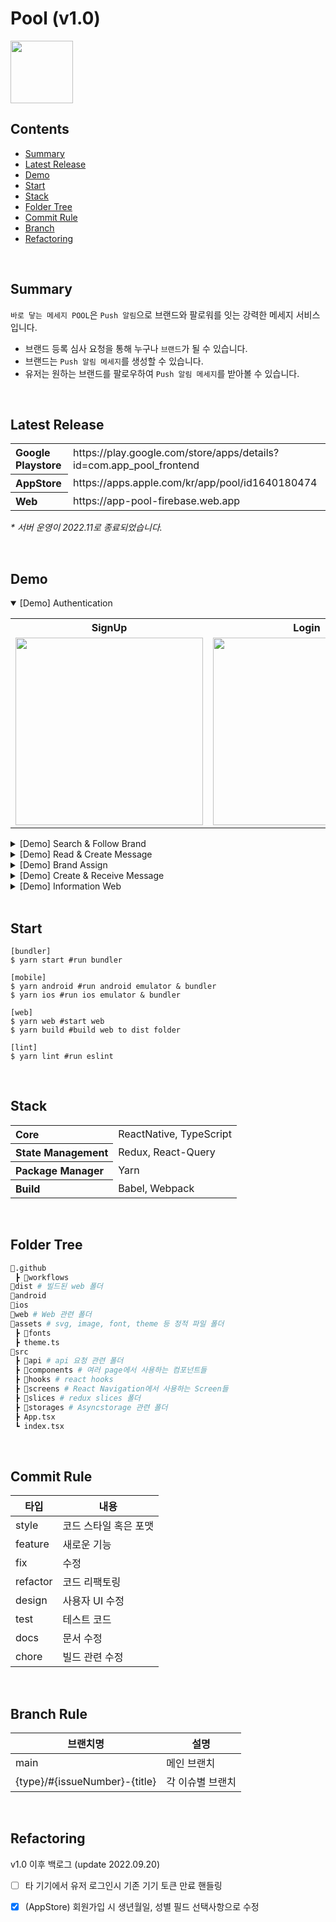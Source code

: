 # Pool (v1.0)

<image src="https://user-images.githubusercontent.com/66757141/191906174-e5a5d5d4-6762-41ea-9447-11490985ff4f.png" width="100px"/>

## Contents
- [Summary](#summary)
- [Latest Release](#latest-release)
- [Demo](#demo)
- [Start](#start)
- [Stack](#stack)
- [Folder Tree](#folder-tree)
- [Commit Rule](#commit-rule)
- [Branch](#branch)
- [Refactoring](#refactoring)

<br/>

## Summary

`바로 닿는 메세지 POOL`은 `Push 알림`으로 브랜드와 팔로워를 잇는 강력한 메세지 서비스입니다.
- 브랜드 등록 심사 요청을 통해 누구나 `브랜드`가 될 수 있습니다.
- 브랜드는 `Push 알림 메세지`를 생성할 수 있습니다.
- 유저는 원하는 브랜드를 팔로우하여 `Push 알림 메세지`를 받아볼 수 있습니다.

<br/>

## Latest Release
<table>
  <tr>
    <th align='left'>Google Playstore</th>
    <td>https://play.google.com/store/apps/details?id=com.app_pool_frontend</td>
  </tr>
  <tr>
    <th align='left'>AppStore</th>
    <td>https://apps.apple.com/kr/app/pool/id1640180474  </td>
  </tr>
  <tr>
    <th align='left'>Web</th>
    <td>https://app-pool-firebase.web.app</td>
  </tr>
</table>

_\* 서버 운영이 2022.11로 종료되었습니다._

<br/>

## Demo

<details open>
    <summary>[Demo] Authentication</summary>
    <table>
      <tr>
        <th>SignUp</th>
        <th>Login</th>
      </tr>
      <tr>
        <td><image src="https://user-images.githubusercontent.com/72551358/197339969-3f884440-128e-45f1-902b-54088f3a5dd1.gif" width="300px"/></td>
        <td><image src="https://user-images.githubusercontent.com/72551358/197340008-d22c2c8d-1f1b-4c46-a8df-78e138a45d7d.gif" width="300px"/></td>
      </tr>
    </table>
</details>
<details>
    <summary>[Demo] Search & Follow Brand</summary>
    <table>
      <tr>
        <th>Search & Follow Brand</th>
      </tr>
      <tr>
        <td><image src="https://user-images.githubusercontent.com/72551358/197339992-f0f7d9f3-6032-4126-8ff1-4e346da88dce.gif" width="300px"/></td>
      </tr>
    </table>
</details>
<details>
    <summary>[Demo] Read & Create Message</summary>
    <table>
      <tr>
        <th>Read Messages / Create Comment</th>
      </tr>
      <tr>
        <td><image src="https://user-images.githubusercontent.com/72551358/197340006-2e55f7cb-5043-418d-b455-c3541c28c097.gif" width="300px"/></td>
      </tr>
    </table>
</details>
<details>
    <summary>[Demo] Brand Assign</summary>
    <table>
      <tr>
        <th>Brand Assign</th>
      </tr>
      <tr>
        <td><image src="https://user-images.githubusercontent.com/72551358/197341212-86abe19d-2447-454e-b328-a767af815577.gif" width="300px"/></td>
      </tr>
    </table>
</details>
<details>
    <summary>[Demo] Create & Receive Message</summary>
    <table>
      <tr>
        <th>Create Message</th>
        <th>Receive Message(Push Alarm)</th>
      </tr>
      <tr>
        <td><image src="https://user-images.githubusercontent.com/72551358/197340004-d5b0a7c8-bbee-4534-84a9-c9cf18283545.gif" width="300px"/></td>
        <td></td>
      </tr>
    </table>
</details>
<details>
    <summary>[Demo] Information Web</summary>
    <table>
      <tr>
        <th>Information Web</th>
      </tr>
      <tr>
        <td><image src="https://user-images.githubusercontent.com/72551358/197341213-881ecc14-9a98-49df-8b54-8077a4a15247.gif" width="300px"/></td>
      </tr>
    </table>
</details>

<br/>

## Start
```
[bundler]
$ yarn start #run bundler

[mobile]
$ yarn android #run android emulator & bundler 
$ yarn ios #run ios emulator & bundler

[web]
$ yarn web #start web
$ yarn build #build web to dist folder

[lint]
$ yarn lint #run eslint
```

<br/>

## Stack

<table>
  <tr>
    <th align='left'>Core</th>
    <td>ReactNative, TypeScript</td>
  </tr>
  <tr>
    <th align='left'>State Management</th>
    <td>Redux, React-Query</td>
  </tr>
  <tr>
    <th align='left'>Package Manager</th>
    <td>Yarn</td>
  </tr>
  <tr>
    <th align='left'>Build</th>
    <td>Babel, Webpack    </td>
  </tr>
</table>


<br/>

## Folder Tree
```python
📂.github
 ┣ 📂workflows
📂dist # 빌드된 web 폴더
📂android
📂ios
📂web # Web 관련 폴더
📂assets # svg, image, font, theme 등 정적 파일 폴더
 ┣ 📂fonts
 ┣ theme.ts
📂src
 ┣ 📂api # api 요청 관련 폴더
 ┣ 📂components # 여러 page에서 사용하는 컴포넌트들
 ┣ 📂hooks # react hooks
 ┣ 📂screens # React Navigation에서 사용하는 Screen들
 ┣ 📂slices # redux slices 폴더
 ┣ 📂storages # Asyncstorage 관련 폴더
 ┣ App.tsx
 ┗ index.tsx
```

<br/>

## Commit Rule
| 타입     | 내용                  |
|----------|----------------------|
| style    | 코드 스타일 혹은 포맷 |
| feature  | 새로운 기능           |
| fix      | 수정                 |
| refactor | 코드 리팩토링         |
| design   | 사용자 UI 수정        |
| test     | 테스트 코드           |
| docs     | 문서 수정             |
| chore    | 빌드 관련 수정        |

<br/>

## Branch Rule
| 브랜치명                        | 설명                  |
|--------------------------------|-----------------------|
| main                           | 메인 브랜치            |
| {type}/#{issueNumber}-{title}  | 각 이슈별 브랜치       |

<br/>

## Refactoring
v1.0 이후 백로그 (update 2022.09.20)

- [ ] 타 기기에서 유저 로그인시 기존 기기 토큰 만료 핸들링
- [x] (AppStore) 회원가입 시 생년월일, 성별 필드 선택사항으로 수정

